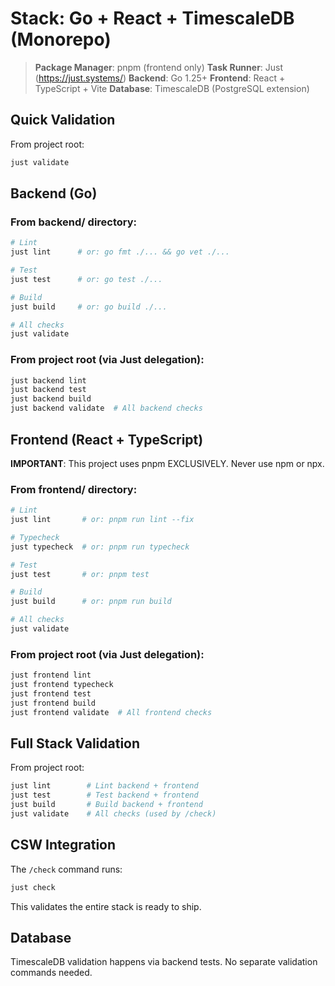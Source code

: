 # Stack: Go + React + TimescaleDB (Monorepo)

> **Package Manager**: pnpm (frontend only)
> **Task Runner**: Just (https://just.systems/)
> **Backend**: Go 1.25+
> **Frontend**: React + TypeScript + Vite
> **Database**: TimescaleDB (PostgreSQL extension)

## Quick Validation

From project root:
```bash
just validate
```

## Backend (Go)

### From backend/ directory:
```bash
# Lint
just lint      # or: go fmt ./... && go vet ./...

# Test
just test      # or: go test ./...

# Build
just build     # or: go build ./...

# All checks
just validate
```

### From project root (via Just delegation):
```bash
just backend lint
just backend test
just backend build
just backend validate  # All backend checks
```

## Frontend (React + TypeScript)

**IMPORTANT**: This project uses pnpm EXCLUSIVELY. Never use npm or npx.

### From frontend/ directory:
```bash
# Lint
just lint       # or: pnpm run lint --fix

# Typecheck
just typecheck  # or: pnpm run typecheck

# Test
just test       # or: pnpm test

# Build
just build      # or: pnpm run build

# All checks
just validate
```

### From project root (via Just delegation):
```bash
just frontend lint
just frontend typecheck
just frontend test
just frontend build
just frontend validate  # All frontend checks
```

## Full Stack Validation

From project root:
```bash
just lint        # Lint backend + frontend
just test        # Test backend + frontend
just build       # Build backend + frontend
just validate    # All checks (used by /check)
```

## CSW Integration

The `/check` command runs:
```bash
just check
```

This validates the entire stack is ready to ship.

## Database

TimescaleDB validation happens via backend tests. No separate validation commands needed.
